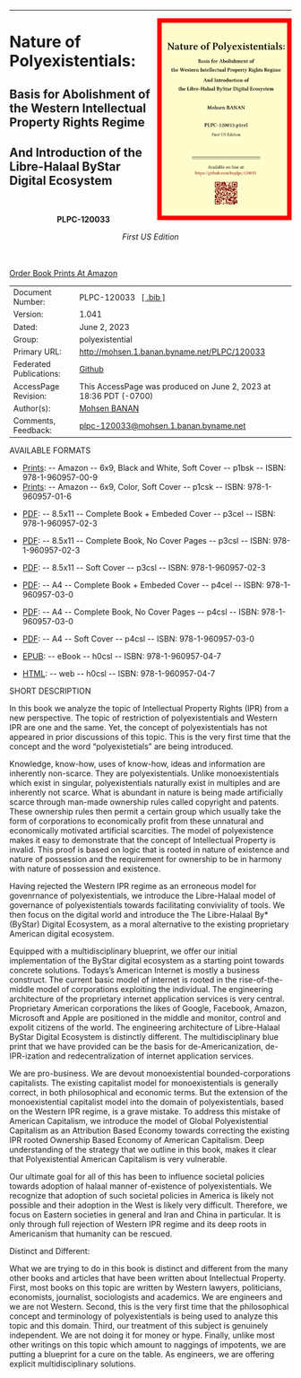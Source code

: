 ------------------------------------------------------------------------

<img align="right"  height="360" src="./images/frontCover-1.jpg">

# Nature of Polyexistentials:

## Basis for Abolishment of the Western Intellectual Property Rights Regime

## And Introduction of the Libre-Halaal ByStar Digital Ecosystem

<br/>
<p align="center"><b>PLPC-120033</b></p>

<p align="center"><i>First US Edition</i></p>

<br/><br/>
<a href="https://www.amazon.com/dp/1960957015">Order Book Prints At Amazon</a>
<br/> 
<table>
<tbody>
<tr class="odd">
<td>Document Number:</td>
<td>PLPC-120033   <a href="./cite/PLPC-120033.bib">[ .bib ]</a></td>
</tr>
<tr class="even">
<td>Version:</td>
<td>1.041</td>
</tr>
<tr class="odd">
<td>Dated:</td>
<td>June 2, 2023</td>
</tr>
<tr class="even">
<td>Group:</td>
<td>polyexistential</td>
</tr>
<tr class="odd">
<td>Primary URL:</td>
<td><a href="http://mohsen.1.banan.byname.net/PLPC/120033">http://mohsen.1.banan.byname.net/PLPC/120033</a></td>
</tr>
<tr class="even">
<td>Federated Publications:</td>
<td><a href="https://github.com/bxplpc/120033">Github</a> </td>
</tr>
<tr class="odd">
<td>AccessPage Revision:</td>
<td>This AccessPage was produced on June 2, 2023 at 18:36 PDT (-0700)</td>
</tr>
<tr class="even">
<td>Author(s):</td>
<td><a href="http://mohsen.1.banan.byname.net/contact">Mohsen BANAN</a></td>
</tr>
<tr class="odd">
<td>Comments, Feedback:</td>
<td><a href="mailto:plpc-120033@mohsen.1.banan.byname.net">plpc-120033@mohsen.1.banan.byname.net</td>
</tr>
</tbody>
</table>

AVAILABLE FORMATS  

-   [Prints](https://www.amazon.com/dp/1960957007):
    -- Amazon -- 6x9, Black and White, Soft Cover -- p1bsk -- ISBN: 978-1-960957-00-9
-   [Prints](https://www.amazon.com/dp/1960957015):
    -- Amazon -- 6x9, Color, Soft Cover -- p1csk -- ISBN: 978-1-960957-01-6
<!---
-   [Prints](./NOTYET):
    -- IngramSpark -- 6x9, Black and White, Soft Cover -- p1bsi -- ISBN: 978-1-960957-00-9
--->
-   [PDF](./pdf/c-120033-1_04-book-8.5x11-col-emb-pub.pdf):
    -- 8.5x11 -- Complete Book + Embeded Cover -- p3cel -- ISBN: 978-1-960957-02-3
-   [PDF](./pdf/c-120033-1_04-book-8.5x11-col-sft-loc.pdf):
    -- 8.5x11 -- Complete Book, No Cover Pages -- p3csl -- ISBN: 978-1-960957-02-3
-   [PDF](./covers/c-120033-1_04-cover-8.5x11-col-sft-loc.pdf):
    -- 8.5x11 -- Soft Cover -- p3csl -- ISBN: 978-1-960957-02-3
-   [PDF](./pdf/c-120033-1_04-book-a4-col-emb-pub.pdf):
    -- A4 -- Complete Book + Embeded Cover -- p4cel -- ISBN: 978-1-960957-03-0
-   [PDF](./pdf/c-120033-1_04-book-a4-col-sft-loc.pdf):
    -- A4 -- Complete Book, No Cover Pages -- p4csl -- ISBN: 978-1-960957-03-0
-   [PDF](./covers/c-120033-1_04-cover-a4-col-sft-loc.pdf):
    -- A4 -- Soft Cover -- p4csl -- ISBN: 978-1-960957-03-0

-   [EPUB](./ebook/c-120033-1_04-eBook.epub):
    -- eBook -- h0csl -- ISBN: 978-1-960957-04-7
-   [HTML](http://mohsen.1.banan.byname.net/PLPC/120033):
    -- web -- h0csl -- ISBN: 978-1-960957-04-7

SHORT DESCRIPTION  

In this book we analyze the topic of Intellectual Property Rights
(IPR) from a new perspective. The topic of restriction of polyexistentials and
Western IPR are one and the same. Yet, the concept of polyexistentials has not
appeared in prior discussions of this topic. This is the very first time that
the concept and the word “polyexistetials” are being introduced.

Knowledge, know-how, uses of know-how, ideas and information are inherently
non-scarce. They are polyexistentials. Unlike monoexistentials which exist in
singular, polyexistentials naturally exist in multiples and are inherently not
scarce. What is abundant in nature is being made artificially scarce through
man-made ownership rules called copyright and patents. These ownership rules
then permit a certain group which usually take the form of corporations to
economically profit from these unnatural and economically motivated artificial
scarcities. The model of polyexistence makes it easy to demonstrate that the
concept of Intellectual Property is invalid. This proof is based on logic that
is rooted in nature of existence and nature of possession and the requirement
for ownership to be in harmony with nature of possession and existence.

Having rejected the Western IPR regime as an erroneous model for govenrnance of
polyexistentials, we introduce the Libre-Halaal model of governance of
polyexistentials towards facilitating conviviality of tools. We then focus on
the digital world and introduce the The Libre-Halaal By* (ByStar) Digital
Ecosystem, as a moral alternative to the existing proprietary American digital
ecosystem.

Equipped with a multidisciplinary blueprint, we offer our initial
implementation of the ByStar digital ecosystem as a starting point towards
concrete solutions. Todays’s American Internet is mostly a business construct.
The current basic model of internet is rooted in the rise-of-the-middle model of
corporations exploiting the individual. The engineering architecture of the
proprietary internet application services is very central. Proprietary American
corporations the likes of Google, Facebook, Amazon, Microsoft and Apple are
positioned in the middle and monitor, control and expolit citizens of the world.
The engineering architecture of Libre-Halaal ByStar Digital Ecosystem is
distinctly different. The multidisciplinary blue print that we have provided can
be the basis for de-Americanization, de-IPR-ization and redecentralization of
internet application services.

We are pro-business. We are devout monoexistential bounded-corporations
capitalists. The existing capitalist model for monoexistentials is generally
correct, in both philosophical and economic terms. But the extension of the
monoexistential capitalist model into the domain of polyexistentials, based on
the Western IPR regime, is a grave mistake. To address this mistake of American
Capitalism, we introduce the model of Global Polyexistential Capitalism as an
Attribution Based Economy towards correcting the existing IPR rooted Ownership
Based Economy of American Capitalism. Deep understanding of the strategy that we
outline in this book, makes it clear that Polyexistential American Capitalism is
very vulnerable.

Our ultimate goal for all of this has been to influence
societal policies towards adoption of halaal manner of-existence of
polyexistentials. We recognize that adoption of such societal policies in
America is likely not possible and their adoption in the West is likely very
difficult. Therefore, we focus on Eastern societies in general and Iran and
China in particular. It is only through full rejection of Western IPR regime and
its deep roots in Americanism that humanity can be rescued.
 
Distinct and Different: 

What we are trying to do in this book is distinct and different from the many
other books and articles that have been written about Intellectual Property.
First, most books on this topic are written by Western lawyers, politicians,
economists, journalist, sociologists and academics. We are engineers and we are
not Western. Second, this is the very first time that the philosophical concept
and terminology of polyexistentials is being used to analyze this topic and this
domain. Third, our treatment of this subject is genuinely independent. We are
not doing it for money or hype. Finally, unlike most other writings on this
topic which amount to naggings of impotents, we are putting a blueprint for a
cure on the table. As engineers, we are offering explicit multidisciplinary
solutions.
